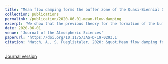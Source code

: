 ```yaml
---
title: "Mean flow damping forms the buffer zone of the Quasi-Biennial Oscillation: 1D theory"
collection: publications
permalink: /publication/2020-06-01-mean-flow-damping
excerpt: 'We show that the previous theory for the formation of the buffer zone of the QBO is circular. We proposed an updated theory: mean flow damping forms the buffer zone of the QBO.'
date: 2020-06-01
venue: 'Journal of the Atmospheric Sciences'
paperurl: 'https://doi.org/10.1175/JAS-D-19-0293.1'
citation: 'Match, A., S. Fueglistaler, 2020: &quot;Mean flow damping forms the buffer zone of the Quasi-Biennial Oscillation: 1D theory.&quot; <i>Journal of the Atmospheric Sciences</i>, 77, 1955-67.'
---
```


[Journal version](https://doi.org/10.1175/JAS-D-19-0293.1)

